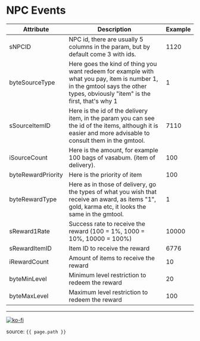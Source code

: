 # NPC Events

Attribute | Description | Example
--- | --- | ---
sNPCID | NPC id, there are usually 5 columns in the param, but by default come 3 with ids. | 1120
byteSourceType | Here goes the kind of thing you want redeem for example with what you pay, item is number 1, in the gmtool says the other types, obviously "item" is the first, that's why 1 | 1
sSourceItemID | Here is the id of the delivery item, in the param you can see the id of the items, although it is easier and more advisable to consult them in the gmtool. | 7110
iSourceCount | Here is the amount, for example 100 bags of vasabum. (item of delivery). | 100
byteRewardPriority | Here is the priority of item | 100
byteRewardType | Here as in those of delivery, go the types of what you wish that receive an award, as items "1", gold, karma etc, it looks the same in the gmtool. | 1
sReward1Rate | Success rate to receive the reward (100 = 1%, 1000 = 10%, 10000 = 100%) | 10000
sRewardItemID | Item ID to receive the reward | 6776
iRewardCount | Amount of items to receive the reward | 10
byteMinLevel | Minimum level restriction to redeem the reward | 20
byteMaxLevel | Maximum level restriction to redeem the reward | 100
---

[![ko-fi](https://www.ko-fi.com/img/githubbutton_sm.svg)](https://ko-fi.com/T6T41JKMI)

source: `{{ page.path }}`
